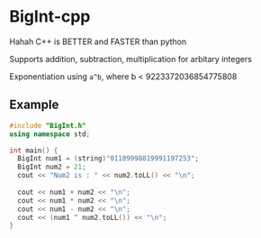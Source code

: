 # BigInt-cpp
Hahah C++ is BETTER and FASTER than python

Supports addition, subtraction, multiplication for arbitary integers

Exponentiation using `a^b`, where b < 9223372036854775808

## Example
```c++
#include "BigInt.h"
using namespace std;

int main() {
  BigInt num1 = (string)"01189998819991197253";
  BigInt num2 = 21;
  cout << "Num2 is : " << num2.toLL() << "\n";
  
  cout << num1 + num2 << "\n";
  cout << num1 * num2 << "\n";
  cout << num1 - num2 << "\n";
  cout << (num1 ^ num2.toLL()) << "\n";
}
```